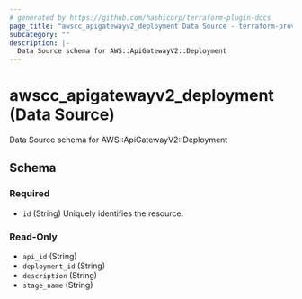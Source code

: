 ```yaml
---
# generated by https://github.com/hashicorp/terraform-plugin-docs
page_title: "awscc_apigatewayv2_deployment Data Source - terraform-provider-awscc"
subcategory: ""
description: |-
  Data Source schema for AWS::ApiGatewayV2::Deployment
---
```


# awscc_apigatewayv2_deployment (Data Source)

Data Source schema for AWS::ApiGatewayV2::Deployment



<!-- schema generated by tfplugindocs -->
## Schema

### Required

- `id` (String) Uniquely identifies the resource.

### Read-Only

- `api_id` (String)
- `deployment_id` (String)
- `description` (String)
- `stage_name` (String)


